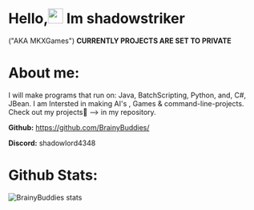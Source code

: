 # Hello,<img src="https://raw.githubusercontent.com/MartinHeinz/MartinHeinz/master/wave.gif" width="30px"> Im shadowstriker
("AKA MKXGames")
**CURRENTLY PROJECTS ARE SET TO PRIVATE**
# **About me:** 

I will make programs that run on: Java, BatchScripting, Python, and, C#, JBean.
I am Intersted in making AI's , Games & command-line-projects.
Check out my projects📢 --> in my repository.

**Github:** https://github.com/BrainyBuddies/

**Discord:** shadowlord4348
# **Github Stats**:

![BrainyBuddies stats](https://github-readme-stats.vercel.app/api?username=brainybuddies&hide=contribs,prs)


